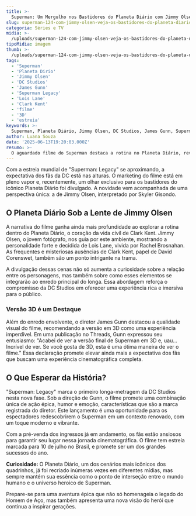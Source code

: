 ```yaml
---
title: >-
  Superman: Um Mergulho nos Bastidores do Planeta Diário com Jimmy Olsen
slug: superman-124-com-jimmy-olsen-veja-os-bastidores-do-planeta-diario
categoria: Séries e TV
midia: >-
  /uploads/superman-124-com-jimmy-olsen-veja-os-bastidores-do-planeta-diario-thumb.jpg
tipoMidia: imagem
thumb: >-
  /uploads/superman-124-com-jimmy-olsen-veja-os-bastidores-do-planeta-diario-thumb.jpg
tags:
  - 'Superman'
  - 'Planeta Dirio'
  - 'Jimmy Olsen'
  - 'DC Studios'
  - 'James Gunn'
  - 'Superman Legacy'
  - 'Lois Lane'
  - 'Clark Kent'
  - 'filme'
  - '3D'
  - 'estreia'
keywords: >-
  Superman, Planeta Diário, Jimmy Olsen, DC Studios, James Gunn, Superman Legacy, Lois Lane, Clark Kent, filme, 3D, estreia
author: Luana Souza
data: '2025-06-13T19:20:03.000Z'
resumo: >-
  O aguardado filme do Superman destaca a rotina no Planeta Diário, revelando a dinâmica entre Jimmy Olsen, Lois Lane e Clark Kent. Conheça os detalhes que prometem encantar os fãs da DC.
---
```


Com a estreia mundial de "Superman: Legacy" se aproximando, a expectativa dos fãs da DC está nas alturas. O marketing do filme está em pleno vapor e, recentemente, um olhar exclusivo para os bastidores do icônico Planeta Diário foi divulgado. A novidade vem acompanhada de uma perspectiva única: a de Jimmy Olsen, interpretado por Skyler Gisondo.

## O Planeta Diário Sob a Lente de Jimmy Olsen

A narrativa do filme ganha ainda mais profundidade ao explorar a rotina dentro do Planeta Diário, o coração da vida civil de Clark Kent. Jimmy Olsen, o jovem fotógrafo, nos guia por este ambiente, mostrando a personalidade forte e decidida de Lois Lane, vivida por Rachel Brosnahan. As frequentes e misteriosas ausências de Clark Kent, papel de David Corenswet, também são um ponto intrigante na trama.

A divulgação dessas cenas não só aumenta a curiosidade sobre a relação entre os personagens, mas também sobre como esses elementos se integrarão ao enredo principal do longa. Essa abordagem reforça o compromisso da DC Studios em oferecer uma experiência rica e imersiva para o público.

### Versão 3D é um Destaque

Além do enredo envolvente, o diretor James Gunn destacou a qualidade visual do filme, recomendando a versão em 3D como uma experiência imperdível. Em uma publicação no Threads, Gunn expressou seu entusiasmo: "Acabei de ver a versão final de Superman em 3D e, uau... Incrível de ver. Se você gosta de 3D, esta é uma ótima maneira de ver o filme." Essa declaração promete elevar ainda mais a expectativa dos fãs que buscam uma experiência cinematográfica completa.

## O Que Esperar da História?

"Superman: Legacy" marca o primeiro longa-metragem da DC Studios nesta nova fase. Sob a direção de Gunn, o filme promete uma combinação única de ação épica, humor e emoção, características que são a marca registrada do diretor. Este lançamento é uma oportunidade para os espectadores redescobrirem o Superman em um contexto renovado, com um toque moderno e vibrante.

Com a pré-venda dos ingressos já em andamento, os fãs estão ansiosos para garantir seu lugar nessa jornada cinematográfica. O filme tem estreia marcada para 10 de julho no Brasil, e promete ser um dos grandes sucessos do ano.

**Curiosidade:** O Planeta Diário, um dos cenários mais icônicos dos quadrinhos, já foi recriado inúmeras vezes em diferentes mídias, mas sempre mantém sua essência como o ponto de interseção entre o mundo humano e o universo heroico de Superman.

Prepare-se para uma aventura épica que não só homenageia o legado do Homem de Aço, mas também apresenta uma nova visão do herói que continua a inspirar gerações.